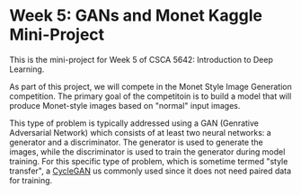 # Week 5: GANs and Monet Kaggle Mini-Project

This is the mini-project for Week 5 of CSCA 5642: Introduction to Deep Learning.

As part of this project, we will compete in the Monet Style Image Generation competition. The primary goal of the competitoin is to build a model that will produce Monet-style images based on "normal" input images.

This type of problem is typically addressed using a GAN (Genrative Adversarial Network) which consists of at least two neural networks: a generator and a discriminator. The generator is used to generate the images, while the discriminator is used to train the generator during model training. For this specific type of problem, which is sometime termed "style transfer", a [CycleGAN](https://www.geeksforgeeks.org/machine-learning/cycle-generative-adversarial-network-cyclegan-2/) us commonly used since it does not need paired data for training.
